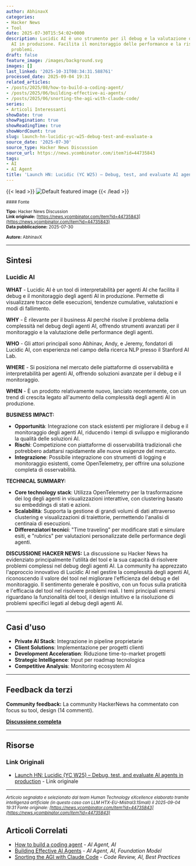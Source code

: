 ```yaml
---
author: AbhinavX
categories:
- Hacker News
- Tool
date: 2025-07-30T15:54:02+0000
description: Lucidic AI è uno strumento per il debug e la valutazione degli agenti
  AI in produzione. Facilita il monitoraggio delle performance e la risoluzione dei
  problemi.
draft: false
feature_image: /images/background.svg
images: []
last_linked: '2025-10-31T08:34:31.588761'
processed_date: 2025-09-04 19:31
related_articles:
- /posts/2025/08/how-to-build-a-coding-agent/
- /posts/2025/06/building-effective-ai-agents/
- /posts/2025/06/snorting-the-agi-with-claude-code/
series:
- Articoli Interessanti
showDate: true
showPagination: true
showReadingTime: true
showWordCount: true
slug: launch-hn-lucidic-yc-w25-debug-test-and-evaluate-a
source_date: '2025-07-30'
source_type: Hacker News Discussion
source_url: https://news.ycombinator.com/item?id=44735843
tags:
- AI
- AI Agent
title: 'Launch HN: Lucidic (YC W25) – Debug, test, and evaluate AI agents in production'
---
```


{{< lead >}}
![Default featured image](/images/background.svg)
{{< /lead >}}

<small>
#### Fonte

**Tipo:** Hacker News Discussion  
**Link originale:** [https://news.ycombinator.com/item?id=44735843](https://news.ycombinator.com/item?id=44735843)  
**Data pubblicazione:** 2025-07-30

**Autore:** AbhinavX</small>

---

## Sintesi

### **Lucidic AI**

**WHAT** - Lucidic AI è un tool di interpretabilità per agenti AI che facilita il debug e il monitoraggio degli agenti AI in produzione. Permette di visualizzare tracce delle esecuzioni, tendenze cumulative, valutazioni e modi di fallimento.

**WHY** - È rilevante per il business AI perché risolve il problema della complessità nel debug degli agenti AI, offrendo strumenti avanzati per il monitoraggio e la valutazione delle performance degli agenti.

**WHO** - Gli attori principali sono Abhinav, Andy, e Jeremy, fondatori di Lucidic AI, con esperienza nel campo della ricerca NLP presso il Stanford AI Lab.

**WHERE** - Si posiziona nel mercato delle piattaforme di osservabilità e interpretabilità per agenti AI, offrendo soluzioni avanzate per il debug e il monitoraggio.

**WHEN** - È un prodotto relativamente nuovo, lanciato recentemente, con un trend di crescita legato all'aumento della complessità degli agenti AI in produzione.

**BUSINESS IMPACT:**
- **Opportunità**: Integrazione con stack esistenti per migliorare il debug e il monitoraggio degli agenti AI, riducendo i tempi di sviluppo e migliorando la qualità delle soluzioni AI.
- **Rischi**: Competizione con piattaforme di osservabilità tradizionali che potrebbero adattarsi rapidamente alle nuove esigenze del mercato.
- **Integrazione**: Possibile integrazione con strumenti di logging e monitoraggio esistenti, come OpenTelemetry, per offrire una soluzione completa di osservabilità.

**TECHNICAL SUMMARY:**
- **Core technology stack**: Utilizza OpenTelemetry per la trasformazione dei log degli agenti in visualizzazioni interattive, con clustering basato su embeddings di stati e azioni.
- **Scalabilità**: Supporta la gestione di grandi volumi di dati attraverso clustering e visualizzazioni di traiettorie, permettendo l'analisi di centinaia di esecuzioni.
- **Differenziatori tecnici**: "Time traveling" per modificare stati e simulare esiti, e "rubrics" per valutazioni personalizzate delle performance degli agenti.

**DISCUSSIONE HACKER NEWS:**
La discussione su Hacker News ha evidenziato principalmente l'utilità del tool e la sua capacità di risolvere problemi complessi nel debug degli agenti AI. La community ha apprezzato l'approccio innovativo di Lucidic AI nel gestire la complessità degli agenti AI, riconoscendo il valore del tool nel migliorare l'efficienza del debug e del monitoraggio. Il sentimento generale è positivo, con un focus sulla praticità e l'efficacia del tool nel risolvere problemi reali. I temi principali emersi riguardano la funzionalità del tool, il design intuitivo e la risoluzione di problemi specifici legati al debug degli agenti AI.

---

## Casi d'uso

- **Private AI Stack**: Integrazione in pipeline proprietarie
- **Client Solutions**: Implementazione per progetti clienti
- **Development Acceleration**: Riduzione time-to-market progetti
- **Strategic Intelligence**: Input per roadmap tecnologica
- **Competitive Analysis**: Monitoring ecosystem AI

---

## Feedback da terzi

**Community feedback:** La community HackerNews ha commentato con focus su tool, design (14 commenti).

**[Discussione completa](https://news.ycombinator.com/item?id=44735843)**

---


## Risorse

### Link Originali
- [Launch HN: Lucidic (YC W25) – Debug, test, and evaluate AI agents in production](https://news.ycombinator.com/item?id=44735843) - Link originale


---

*<small>Articolo segnalato e selezionato dal team Human Technology eXcellence elaborato tramite intelligenza artificiale (in questo caso con LLM HTX-EU-Mistral3.1Small) il 2025-09-04 19:31
Fonte originale: [https://news.ycombinator.com/item?id=44735843](https://news.ycombinator.com/item?id=44735843)</small>*

## Articoli Correlati

- [How to build a coding agent](/posts/2025/08/how-to-build-a-coding-agent/) - *AI Agent, AI*
- [Building Effective AI Agents](/posts/2025/06/building-effective-ai-agents/) - *AI Agent, AI, Foundation Model*
- [Snorting the AGI with Claude Code](/posts/2025/06/snorting-the-agi-with-claude-code/) - *Code Review, AI, Best Practices*